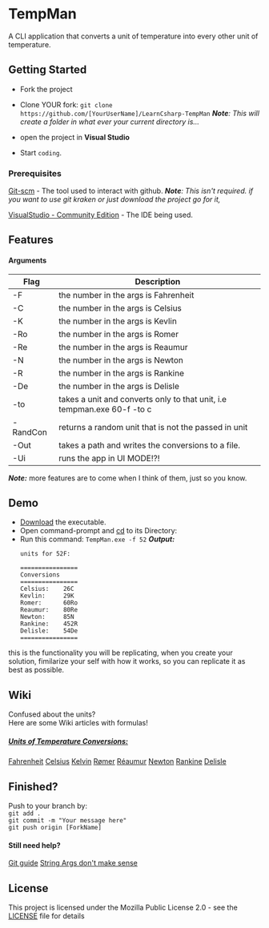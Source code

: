
# TempMan
A CLI application that converts a unit of temperature into every other unit of temperature.

## Getting Started
* Fork the project

* Clone YOUR fork:
```git clone https://github.com/[YourUserName]/LearnCsharp-TempMan```
***Note**: This will create a folder in what ever your current directory is...*

* open the project in **Visual Studio**
* Start `coding`.

### Prerequisites
[Git-scm](https://git-scm.com/) - The tool used to interact with github. 
***Note**: This isn't required. if you want to use git kraken or just download the project go for it,*

[VisualStudio - Community Edition](https://visualstudio.microsoft.com/vs/community/) - The IDE being used.

## Features
#### Arguments
|Flag| Description |
|--|--|
|-F| the number in the args is Fahrenheit |
| -C |  the number in the args is Celsius|
|-K| the number in the args is Kevlin|
| -Ro | the number in the args is Romer|
| -Re | the number in the args is Reaumur|
| -N | the number in the args is Newton|
| -R | the number in the args is Rankine|
| -De | the number in the args is Delisle|
| -to | takes a unit and converts only to that unit, i.e tempman.exe 60-f -to c|
| -RandCon | returns a random unit that is not the passed in unit|
| -Out | takes a path and writes the conversions to a file.|
| -Ui | runs the app in UI MODE!?!|

***Note:*** more features are  to come when I think of them, just so you know.


## Demo
* [Download](https://github.com/JamilAbdelfattah/LearnCsharp-TempMan/blob/master/LICENSE) the executable.
* Open command-prompt and [cd](https://docs.microsoft.com/en-us/windows-server/administration/windows-commands/cd) to its Directory:
* Run this command: 
```TempMan.exe -f 52```
***Output:***
    ```
    units for 52F:

    ================
    Conversions
    ================
    Celsius:	26C
    Kevlin:		29K
    Romer:		60Ro
    Reaumur:	80Re
    Newton:		85N
    Rankine:	452R
    Delisle:	54De
    ================
this is the functionality you will be replicating, when you create your solution, fimilarize your self with how it works, so you can replicate it as best as possible.


## Wiki
Confused about the units?<br/>
Here are some Wiki articles with formulas!<br/>
##### [Units of Temperature Conversions:](https://en.wikipedia.org/wiki/Conversion_of_units_of_temperature)<br/>
[Fahrenheit](https://en.wikipedia.org/wiki/Fahrenheit)
[Celsius](https://en.wikipedia.org/wiki/Celsius)
[Kelvin](https://en.wikipedia.org/wiki/Kelvin)
[Rømer](https://en.wikipedia.org/wiki/R%C3%B8mer_scale)
[Réaumur](https://en.wikipedia.org/wiki/R%C3%A9aumur_scale)
[Newton](https://en.wikipedia.org/wiki/Newton_scale)
[Rankine](https://en.wikipedia.org/wiki/Rankine_scale)
[Delisle](https://en.wikipedia.org/wiki/Delisle_scale)

## Finished?
Push to your branch by:<br/>
```git add .```<br/>
```git commit -m "Your message here"```<br/>
```git push origin [ForkName]```<br/>
#### Still need help?
[Git guide](http://rogerdudler.github.io/git-guide/)
[String Args don't make sense](https://docs.microsoft.com/en-us/dotnet/csharp/programming-guide/main-and-command-args/command-line-arguments)

## License
This project is licensed under the Mozilla Public License 2.0 - see the [LICENSE](https://github.com/JamilAbdelfattah/LearnCsharp-TempMan/blob/master/LICENSE) file for details

